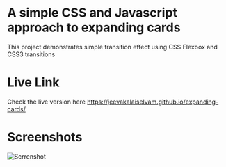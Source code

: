 # A simple CSS and Javascript approach to expanding cards

This project demonstrates simple transition effect using CSS Flexbox and CSS3 transitions

# Live Link

Check the live version here <https://jeevakalaiselvam.github.io/expanding-cards/>

# Screenshots

![Scrrenshot](screens/screen1.png)
